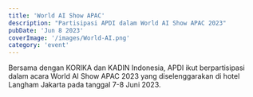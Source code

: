 ```yaml
---
title: 'World AI Show APAC'
description: "Partisipasi APDI dalam World AI Show APAC 2023"
pubDate: 'Jun 8 2023'
coverImage: '/images/World-AI.png'
category: 'event'
---
```


Bersama dengan KORIKA dan KADIN Indonesia, APDI ikut berpartisipasi dalam acara World AI Show APAC 2023 yang diselenggarakan di hotel Langham Jakarta pada tanggal 7-8 Juni 2023.

